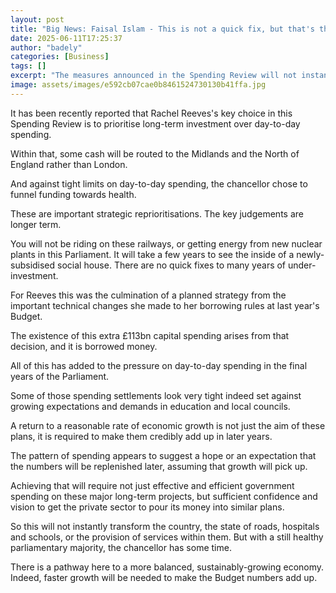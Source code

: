 ```yaml
---
layout: post
title: "Big News: Faisal Islam - This is not a quick fix, but that's the point"
date: 2025-06-11T17:25:37
author: "badely"
categories: [Business]
tags: []
excerpt: "The measures announced in the Spending Review will not instantly transform the economy."
image: assets/images/e592cb07cae0b8461524730130b41ffa.jpg
---
```


It has been recently reported that Rachel Reeves's key choice in this Spending Review is to prioritise long-term investment over day-to-day spending. 

Within that, some cash will be routed to the Midlands and the North of England rather than London.

And against tight limits on day-to-day spending, the chancellor chose to funnel funding towards health.

These are important strategic reprioritisations. The key judgements are longer term.

You will not be riding on these railways, or getting energy from new nuclear plants  in this Parliament. It will take a few years to see the inside of a newly-subsidised social house. There are no quick fixes to many years of under-investment.

For Reeves this was the culmination of a planned strategy from the important technical changes she made to her borrowing rules at last year's Budget.

The existence of this extra £113bn capital spending arises from that decision, and it is borrowed money.

All of this has added to the pressure on day-to-day spending in the final years of the Parliament.

Some of those spending settlements look very tight indeed set against growing expectations and demands in education and local councils.

A return to a reasonable rate of economic growth is not just the aim of these plans, it is required to make them credibly add up in later years.

The pattern of spending appears to suggest a hope or an expectation that the numbers will be replenished later, assuming that growth will pick up.

Achieving that will require not just effective and efficient government spending on these major long-term projects, but sufficient confidence and vision to get the private sector to pour its money into similar plans.

So this will not instantly transform the country, the state of roads, hospitals and schools, or the provision of services within them. But with a still healthy parliamentary majority, the chancellor has some time.

There is a pathway here to a more balanced, sustainably-growing economy. Indeed, faster growth will be needed to make the Budget numbers add up.

